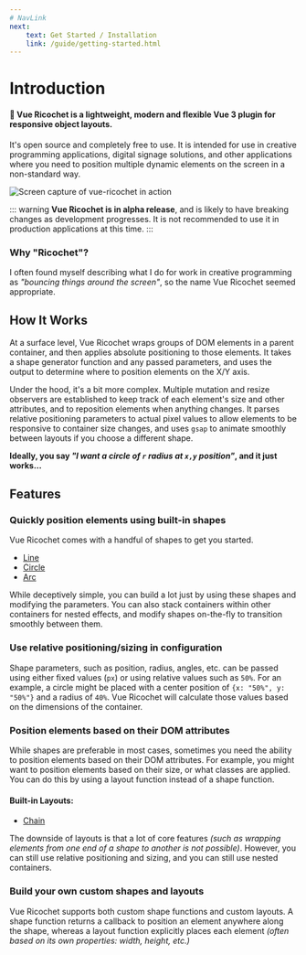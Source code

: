 ```yaml
---
# NavLink
next:
    text: Get Started / Installation
    link: /guide/getting-started.html
---
```


# Introduction

#### **🥏 Vue Ricochet is a lightweight, modern and flexible Vue 3 plugin for responsive object layouts.**

It's open source and completely free to use. It is intended for use in creative programming applications, digital signage solutions, and other applications where you need to position multiple dynamic elements on the screen in a non-standard way.

![Screen capture of vue-ricochet in action](https://github.com/marchantweb/vue-ricochet/blob/main/cover.gif?raw=true)

::: warning
**Vue Ricochet is in alpha release**, and is likely to have breaking changes as development progresses. It is not recommended to use it in production applications at this time.
:::

### Why "Ricochet"?

I often found myself describing what I do for work in creative programming as _"bouncing things around the screen"_, so the name Vue Ricochet seemed appropriate.

## How It Works

At a surface level, Vue Ricochet wraps groups of DOM elements in a parent container, and then applies absolute positioning to those elements. It takes a shape generator function and any passed parameters, and uses the output to determine where to position elements on the X/Y axis.

Under the hood, it's a bit more complex. Multiple mutation and resize observers are established to keep track of each element's size and other attributes, and to reposition elements when anything changes. It parses relative positioning parameters to actual pixel values to allow elements to be responsive to container size changes, and uses `gsap` to animate smoothly between layouts if you choose a different shape.

**Ideally, you say _"I want a circle of `r` radius at `x,y` position"_, and it just works...**

## Features

### Quickly position elements using built-in shapes

Vue Ricochet comes with a handful of shapes to get you started.

- [Line](/config/shapes/line.html)
- [Circle](#)
- [Arc](#)

While deceptively simple, you can build a lot just by using these shapes and modifying the parameters. You can also stack containers within other containers for nested effects, and modify shapes on-the-fly to transition smoothly between them.

### Use relative positioning/sizing in configuration

Shape parameters, such as position, radius, angles, etc. can be passed using either fixed values (`px`) or using relative values such as `50%`. For an example, a circle might be placed with a center position of `{x: "50%", y: "50%"}` and a radius of `40%`. Vue Ricochet will calculate those values based on the dimensions of the container.

### Position elements based on their DOM attributes

While shapes are preferable in most cases, sometimes you need the ability to position elements based on their DOM attributes. For example, you might want to position elements based on their size, or what classes are applied. You can do this by using a layout function instead of a shape function.

#### Built-in Layouts:

- [Chain](#)

The downside of layouts is that a lot of core features _(such as wrapping elements from one end of a shape to another is not possible)_. However, you can still use relative positioning and sizing, and you can still use nested containers.

### Build your own custom shapes and layouts

Vue Ricochet supports both custom shape functions and custom layouts. A shape function returns a callback to position an element anywhere along the shape, whereas a layout function explicitly places each element _(often based on its own properties: width, height, etc.)_
